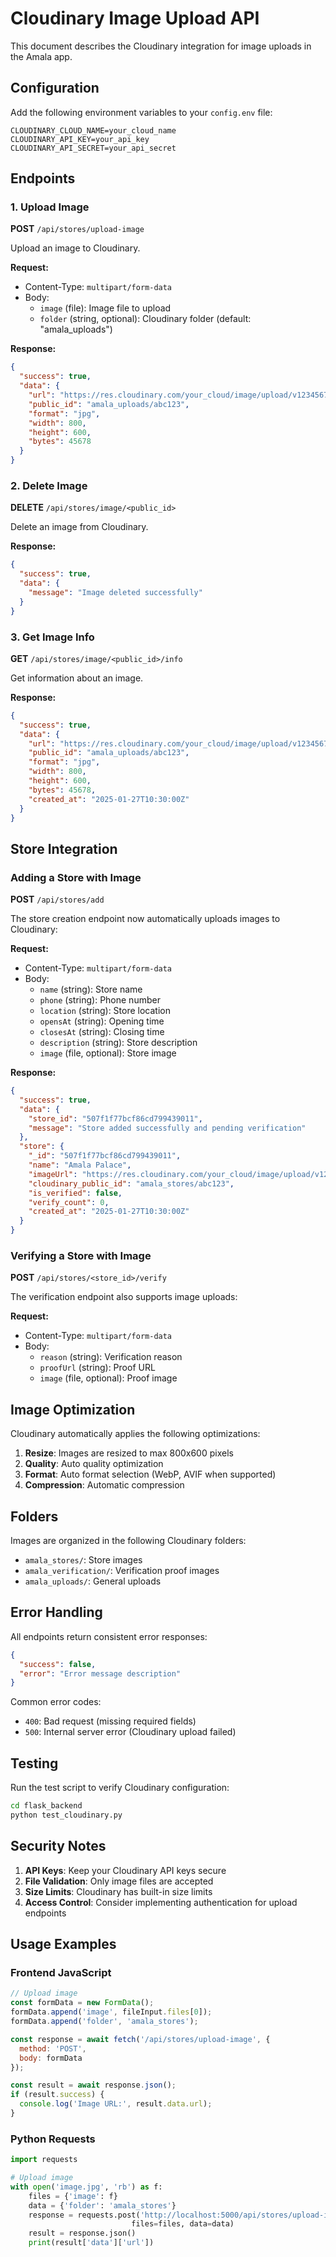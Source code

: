 # Cloudinary Image Upload API

This document describes the Cloudinary integration for image uploads in the Amala app.

## Configuration

Add the following environment variables to your `config.env` file:

```env
CLOUDINARY_CLOUD_NAME=your_cloud_name
CLOUDINARY_API_KEY=your_api_key
CLOUDINARY_API_SECRET=your_api_secret
```

## Endpoints

### 1. Upload Image
**POST** `/api/stores/upload-image`

Upload an image to Cloudinary.

**Request:**
- Content-Type: `multipart/form-data`
- Body:
  - `image` (file): Image file to upload
  - `folder` (string, optional): Cloudinary folder (default: "amala_uploads")

**Response:**
```json
{
  "success": true,
  "data": {
    "url": "https://res.cloudinary.com/your_cloud/image/upload/v1234567890/amala_uploads/abc123.jpg",
    "public_id": "amala_uploads/abc123",
    "format": "jpg",
    "width": 800,
    "height": 600,
    "bytes": 45678
  }
}
```

### 2. Delete Image
**DELETE** `/api/stores/image/<public_id>`

Delete an image from Cloudinary.

**Response:**
```json
{
  "success": true,
  "data": {
    "message": "Image deleted successfully"
  }
}
```

### 3. Get Image Info
**GET** `/api/stores/image/<public_id>/info`

Get information about an image.

**Response:**
```json
{
  "success": true,
  "data": {
    "url": "https://res.cloudinary.com/your_cloud/image/upload/v1234567890/amala_uploads/abc123.jpg",
    "public_id": "amala_uploads/abc123",
    "format": "jpg",
    "width": 800,
    "height": 600,
    "bytes": 45678,
    "created_at": "2025-01-27T10:30:00Z"
  }
}
```

## Store Integration

### Adding a Store with Image
**POST** `/api/stores/add`

The store creation endpoint now automatically uploads images to Cloudinary:

**Request:**
- Content-Type: `multipart/form-data`
- Body:
  - `name` (string): Store name
  - `phone` (string): Phone number
  - `location` (string): Store location
  - `opensAt` (string): Opening time
  - `closesAt` (string): Closing time
  - `description` (string): Store description
  - `image` (file, optional): Store image

**Response:**
```json
{
  "success": true,
  "data": {
    "store_id": "507f1f77bcf86cd799439011",
    "message": "Store added successfully and pending verification"
  },
  "store": {
    "_id": "507f1f77bcf86cd799439011",
    "name": "Amala Palace",
    "imageUrl": "https://res.cloudinary.com/your_cloud/image/upload/v1234567890/amala_stores/abc123.jpg",
    "cloudinary_public_id": "amala_stores/abc123",
    "is_verified": false,
    "verify_count": 0,
    "created_at": "2025-01-27T10:30:00Z"
  }
}
```

### Verifying a Store with Image
**POST** `/api/stores/<store_id>/verify`

The verification endpoint also supports image uploads:

**Request:**
- Content-Type: `multipart/form-data`
- Body:
  - `reason` (string): Verification reason
  - `proofUrl` (string): Proof URL
  - `image` (file, optional): Proof image

## Image Optimization

Cloudinary automatically applies the following optimizations:

1. **Resize**: Images are resized to max 800x600 pixels
2. **Quality**: Auto quality optimization
3. **Format**: Auto format selection (WebP, AVIF when supported)
4. **Compression**: Automatic compression

## Folders

Images are organized in the following Cloudinary folders:

- `amala_stores/`: Store images
- `amala_verification/`: Verification proof images
- `amala_uploads/`: General uploads

## Error Handling

All endpoints return consistent error responses:

```json
{
  "success": false,
  "error": "Error message description"
}
```

Common error codes:
- `400`: Bad request (missing required fields)
- `500`: Internal server error (Cloudinary upload failed)

## Testing

Run the test script to verify Cloudinary configuration:

```bash
cd flask_backend
python test_cloudinary.py
```

## Security Notes

1. **API Keys**: Keep your Cloudinary API keys secure
2. **File Validation**: Only image files are accepted
3. **Size Limits**: Cloudinary has built-in size limits
4. **Access Control**: Consider implementing authentication for upload endpoints

## Usage Examples

### Frontend JavaScript
```javascript
// Upload image
const formData = new FormData();
formData.append('image', fileInput.files[0]);
formData.append('folder', 'amala_stores');

const response = await fetch('/api/stores/upload-image', {
  method: 'POST',
  body: formData
});

const result = await response.json();
if (result.success) {
  console.log('Image URL:', result.data.url);
}
```

### Python Requests
```python
import requests

# Upload image
with open('image.jpg', 'rb') as f:
    files = {'image': f}
    data = {'folder': 'amala_stores'}
    response = requests.post('http://localhost:5000/api/stores/upload-image', 
                           files=files, data=data)
    result = response.json()
    print(result['data']['url'])
```
